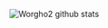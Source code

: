 ![Worgho2 github stats](https://github-readme-stats.vercel.app/api?username=worgho2&count_private=true&show_icons=true&theme=dracula)

<!--
[![Top Langs](https://github-readme-stats.vercel.app/api/top-langs/?username=worgho2)](https://github.com/anuraghazra/github-readme-stats)
-->
